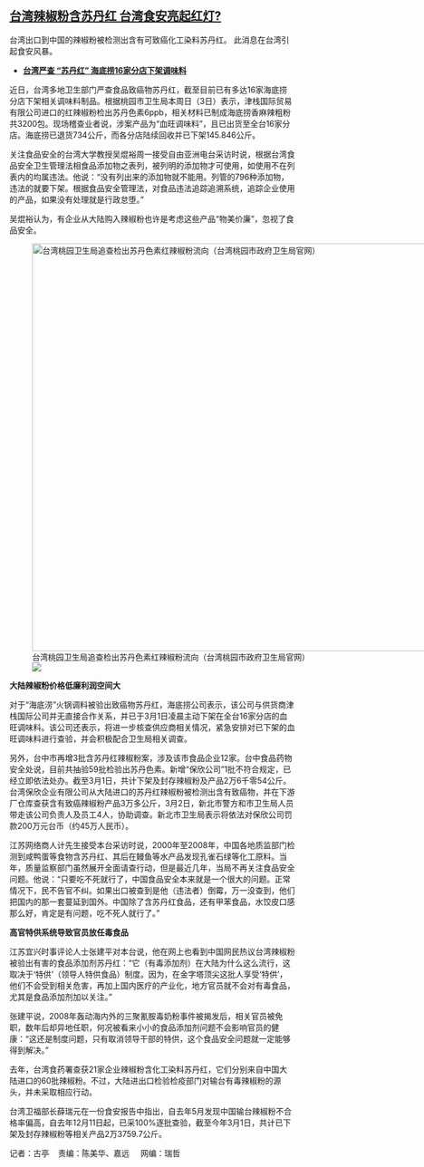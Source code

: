 <!--1709566095000-->
[台湾辣椒粉含苏丹红 台湾食安亮起红灯?](https://www.rfa.org/mandarin/yataibaodao/gangtai/gt1-03042024075617.html)
------

<p>台湾出口到中国的辣椒粉被检测出含有可致癌化工染料苏丹红。 此消息在台湾引起食安风暴。</p><ul><li><span class="result-title"> <a class="state-published" href="https://www.rfa.org/mandarin/Xinwen/6-03032024161019.html"><strong>台湾严查 “苏丹红” 海底捞16家分店下架调味料</strong></a> </span><span class="result-title"></span></li></ul><p>近日，台湾多地卫生部门严查食品致癌物苏丹红，截至目前已有多达16家海底捞分店下架相关调味料制品。根据桃园市卫生局本周日（3日）表示，津栈国际贸易有限公司进口的红辣椒粉检出苏丹色素6ppb，相关材料已制成海底捞香麻辣粗粉共3200包。现场稽查业者说，涉案产品为“血旺调味料”，且已出货至全台16家分店。海底捞已退货734公斤，而各分店陆续回收并已下架145.846公斤。</p><p>关注食品安全的台湾大学教授吴焜裕周一接受自由亚洲电台采访时说，根据台湾食品安全卫生管理法相食品添加物之表列，被列明的添加物才可使用，如使用不在列表内的均属违法。他说：“没有列出来的添加物就不能用。列管的796种添加物，违法的就要下架。根据食品安全管理法，对食品违法追踪追溯系统，追踪企业使用的产品，如果没有处理就是行政怠堕。”</p><p>吴焜裕认为，有企业从大陆购入辣椒粉也许是考虑这些产品“物美价廉”，忽视了食品安全。</p><p><figure class="image-richtext image-inline captioned" style="width:1280px;"><img alt="台湾桃园卫生局追查检出苏丹色素红辣椒粉流向（台湾桃园市政府卫生局官网）" height="720" src="https://www.rfa.org/mandarin/yataibaodao/gangtai/gt1-03042024075617.html/45489bcf-45b7-4d77-aa84-886866838715.jpg/@@images/e73b5849-ee2f-4a4b-bcc6-b47bbebb6b5c.jpeg" title="45489bcf-45b7-4d77-aa84-886866838715.jpg" width="1280"/><figcaption class="image-caption">台湾桃园卫生局追查检出苏丹色素红辣椒粉流向（台湾桃园市政府卫生局官网）</figcaption><small></small><div id="zoomattribute"><a data-caption="台湾桃园卫生局追查检出苏丹色素红辣椒粉流向（台湾桃园市政府卫生局官网）" data-fancybox="" href="https://www.rfa.org/mandarin/yataibaodao/gangtai/gt1-03042024075617.html/45489bcf-45b7-4d77-aa84-886866838715.jpg" id="single_image" title="台湾桃园卫生局追查检出苏丹色素红辣椒粉流向（台湾桃园市政府卫生局官网）"><img src="/++plone++rfa-resources/img/icon-zoom.png"/></a></div></figure></p><p><strong>大陆辣椒粉价格低廉利润空间大</strong></p><p>对于“海底涝”火锅调料被验出致癌物苏丹红，海底捞公司表示，该公司与供货商津栈国际公司并无直接合作关系，并已于3月1日凌晨主动下架在全台16家分店的血旺调味料。该公司还表示，将进一步核查供应商相关情况，紧急安排对已下架的血旺调味料进行查验，并会积极配合卫生局相关调查。</p><p>另外，台中市再增3批含苏丹红辣椒粉案，涉及该市食品企业12家。台中食品药物安全处说，目前共抽验59批检验出苏丹色素。新增“保欣公司”1批不符合规定，已经立即依法处办。截至3月1日，共计下架及封存辣椒粉及产品2万6千零54公斤。台湾保欣企业有限公司从大陆进口的苏丹红辣椒粉被检测出含有致癌物，并在下游厂仓库查获含有致癌辣椒粉产品3万多公斤，3月2日，新北市警方和市卫生局人员带走该公司负责人及员工4人，协助调查。新北市卫生局表示将依法对保欣公司罚款200万元台币（约45万人民币）。</p><p>江苏网络商人计先生接受本台采访时说，2000年至2008年，中国各地质监部门检测到咸鸭蛋等食物含苏丹红、其后在鳗鱼等水产品发现孔雀石绿等化工原料。当年，质量监察部门虽然展开全面请查行动，但是最近几年，当局不再关注食品安全问题。他说：“只要吃不死就行了，中国食品安全本来就是一个很大的问题。正常情况下，民不告官不纠。如果出口被查到是他（违法者）倒霉，万一没查到，他们把国内的那一套蔓延到国外。中国除了含苏丹红食品，还有甲苯食品，水饺皮口感那么好，肯定是有问题，吃不死人就行了。”</p><p><strong>高官特供系统导致官员放任毒食品</strong></p><p>江苏宜兴时事评论人士张建平对本台说，他在网上也看到中国网民热议台湾辣椒粉被验出有害的食品添加剂苏丹红：“它（有毒添加剂）在大陆为什么这么流行，这取决于‘特供’（领导人特供食品）制度。因为，在金字塔顶尖这批人享受‘特供’，他们不会受到相关危害，再加上国内医疗的产业化，地方官员就不会对有毒食品，尤其是食品添加剂加以关注。”</p><p>张建平说，2008年轰动海内外的三聚氰胺毒奶粉事件被揭发后，相关官员被免职，数年后却异地任职，何况被看来小小的食品添加剂问题不会影响官员的健康：“这还是制度问题，只有取消领导干部的特供，这个食品安全问题就一定能够得到解决。”</p><p>去年，台湾食药署查获21家企业辣椒粉含化工染料苏丹红，它们分别来自中国大陆进口的60批辣椒粉。不过，大陆进出口检验检疫部门对输台有毒辣椒粉的源头，并未采取相应行动。</p><p>台湾卫福部长薛瑞元在一份食安报告中指出，自去年5月发现中国输台辣椒粉不合格率偏高，自去年12月11日起，已采100%逐批查验，截至今年3月1日，共计已下架及封存辣椒粉等相关产品2万3759.7公斤。</p><p>记者：古亭    责编：陈美华、嘉远     网编：瑞哲</p>
